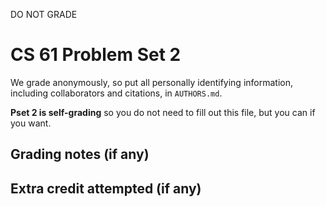 DO NOT GRADE

CS 61 Problem Set 2
===================

We grade anonymously, so put all personally identifying information, including
collaborators and citations, in `AUTHORS.md`.

**Pset 2 is self-grading** so you do not need to fill out this file, but you
can if you want.

Grading notes (if any)
----------------------



Extra credit attempted (if any)
-------------------------------
